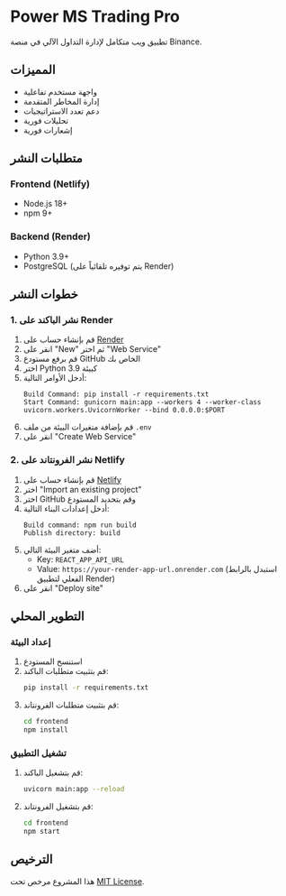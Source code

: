 # Power MS Trading Pro

تطبيق ويب متكامل لإدارة التداول الآلي في منصة Binance.

## المميزات

- واجهة مستخدم تفاعلية
- إدارة المخاطر المتقدمة
- دعم تعدد الاستراتيجيات
- تحليلات فورية
- إشعارات فورية

## متطلبات النشر

### Frontend (Netlify)

- Node.js 18+
- npm 9+

### Backend (Render)
- Python 3.9+
- PostgreSQL (يتم توفيره تلقائياً على Render)

## خطوات النشر

### 1. نشر الباكند على Render

1. قم بإنشاء حساب على [Render](https://render.com/)
2. انقر على "New" ثم اختر "Web Service"
3. قم برفع مستودع GitHub الخاص بك
4. اختر Python 3.9 كبيئة
5. أدخل الأوامر التالية:
   ```
   Build Command: pip install -r requirements.txt
   Start Command: gunicorn main:app --workers 4 --worker-class uvicorn.workers.UvicornWorker --bind 0.0.0.0:$PORT
   ```
6. قم بإضافة متغيرات البيئة من ملف `.env`
7. انقر على "Create Web Service"

### 2. نشر الفرونتاند على Netlify

1. قم بإنشاء حساب على [Netlify](https://www.netlify.com/)
2. اختر "Import an existing project"
3. اختر GitHub وقم بتحديد المستودع
4. أدخل إعدادات البناء التالية:
   ```
   Build command: npm run build
   Publish directory: build
   ```
5. أضف متغير البيئة التالي:
   - Key: `REACT_APP_API_URL`
   - Value: `https://your-render-app-url.onrender.com` (استبدل بالرابط الفعلي لتطبيق Render)
6. انقر على "Deploy site"

## التطوير المحلي

### إعداد البيئة

1. استنسخ المستودع
2. قم بتثبيت متطلبات الباكند:
   ```bash
   pip install -r requirements.txt
   ```
3. قم بتثبيت متطلبات الفرونتاند:
   ```bash
   cd frontend
   npm install
   ```

### تشغيل التطبيق

1. قم بتشغيل الباكند:
   ```bash
   uvicorn main:app --reload
   ```

2. قم بتشغيل الفرونتاند:
   ```bash
   cd frontend
   npm start
   ```

## الترخيص

هذا المشروع مرخص تحت [MIT License](LICENSE).
